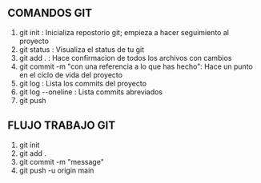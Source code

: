 ## COMANDOS GIT

1. git init : Inicializa repostorio git; empieza a hacer seguimiento al proyecto
2. git status : Visualiza el status de tu git
3. git add . : Hace confirmacion de todos los archivos con cambios
4. git commit -m "con una referencia a lo que has hecho": Hace un punto en el ciclo de vida del proyecto
5. git log : Lista los commits del proyecto
6. git log --oneline : Lista commits abreviados
7. git push

## FLUJO TRABAJO GIT

1. git init
2. git add .
3. git commit -m "message"
4. git push -u origin main